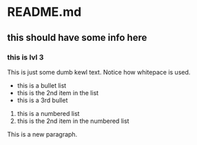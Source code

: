 # README.md

## this should have some info here
### this is lvl 3

This is just some dumb kewl text. Notice how whitepace is used.

* this is a bullet list
* this is the 2nd item in the list
* this is a 3rd bullet

1. this is a numbered list
1. this is the 2nd item in the numbered list

This is a new paragraph.
